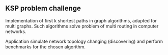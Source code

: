 ## ****KSP problem challenge****

Implementation of first k shortest paths in graph algorithms, adapted for multi graphs.
Such algorithms solve problem of multi routing in computer networks.

Application simulate network topology changing (discovering) and perform benchmarks for the chosen algorithm.   